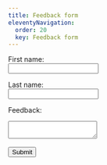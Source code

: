 ```yaml
---
title: Feedback form
eleventyNavigation:
  order: 20
  key: Feedback form
---
```

<!--TODO Datetime stamp submissions-->
<form action="https://prod-108.westeurope.logic.azure.com:443/workflows/c296b810b382468781b05661b6ee5e85/triggers/manual/paths/invoke?api-version=2016-06-01&sp=%2Ftriggers%2Fmanual%2Frun&sv=1.0&sig=DoYjm5bGluWK0Ov-3PSzJOZtEEMpmqZAjPaFhm0IH6I" method="post">
  <label for="first_name">First name:</label><br>
  <input type="text" id="first_name" name="first_name" value=""><br>
  
  <label for="last_name">Last name:</label><br>
  <input type="text" id="last_name" name="last_name" value=""><br>
  
  <label for="feedback">Feedback:</label><br>
  <textarea id="feedback" name="Feedback"></textarea><br><br>
  
<div id="message"></div>
  <input type="submit" value="Submit">
</form>

<script>
document.addEventListener("DOMContentLoaded", function() {
  var form = document.querySelector('form');
  form.addEventListener('submit', function(e) {
    e.preventDefault();
    var formData = new FormData(form);
    var object = {};
    formData.forEach(function(value, key) {
      object[key] = value;
    });
    var json = JSON.stringify(object);

    fetch(form.action, {
      method: 'POST',
      headers: {
        'Content-Type': 'application/json'
      },
      body: json
    })
    .then(response => response.json())
    .then(data => {
      console.log('Success:', data);
      // Handle success here
 document.getElementById('message').textContent = 'Form submitted successfully!';
    })
    .catch((error) => {
      console.error('Error:', error);
      // Handle error here
  document.getElementById('message').textContent = 'An error occurred!';
    });
  });
});
</script>
